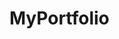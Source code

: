 # MyPortfolio
<!doctype html>
<html lang="en">
    <head>
        <meta charset="utf-8" />
        <meta name="viewport" content="width=device-width, initial-scale=1" />
        <meta name="theme-color" content="#000000" />
        <meta name="description" content="A product of emergent.sh" />
        <!--
      manifest.json provides metadata used when your web app is installed on a
      user's mobile device or desktop. See https://developers.google.com/web/fundamentals/web-app-manifest/
    -->
        <!--
      Notice the use of %PUBLIC_URL% in the tags above.
      It will be replaced with the URL of the `public` folder during the build.
      Only files inside the `public` folder can be referenced from the HTML.

      Unlike "/favicon.ico" or "favicon.ico", "%PUBLIC_URL%/favicon.ico" will
      work correctly both with client-side routing and a non-root public URL.
      Learn how to configure a non-root public URL by running `npm run build`.
    -->
        <title>MyPortfolio | Himraj</title>
    </head>
    <body>
        <noscript>You need to enable JavaScript to run this app.</noscript>
        <div id="root"></div>
        <!--
      This HTML file is a template.
      If you open it directly in the browser, you will see an empty page.

      You can add webfonts, meta tags, or analytics to this file.
      The build step will place the bundled scripts into the <body> tag.

      To begin the development, run `npm start` or `yarn start`.
      To create a production bundle, use `npm run build` or `yarn build`.
    -->
        <!-- <a
            id="emergent-badge"
            target="_blank"
            href="https://app.emergent.sh/?utm_source=emergent-badge"
            style="
                display: flex !important;
                align-items: center !important;
                position: fixed !important;
                bottom: 20px;
                right: 20px;
                text-decoration: none;
                padding: 6px 10px;
                font-family: -apple-system, BlinkMacSystemFont,
                    &quot;Segoe UI&quot;, Roboto, Oxygen, Ubuntu, Cantarell,
                    &quot;Open Sans&quot;, &quot;Helvetica Neue&quot;,
                    sans-serif !important;
                font-size: 12px !important;
                z-index: 9999 !important;
                box-shadow: 0 2px 8px rgba(0, 0, 0, 0.15) !important;
                border-radius: 8px !important;
                background-color: #ffffff !important;
                border: 1px solid rgba(255, 255, 255, 0.25) !important;
            "
        >
            <div
                style="display: flex; flex-direction: row; align-items: center"
            >
                <img
                    style="width: 20px; height: 20px; margin-right: 8px"
                    src="https://avatars.githubusercontent.com/in/1201222?s=120&u=2686cf91179bbafbc7a71bfbc43004cf9ae1acea&v=4"
                />
                <p
                    style="
                        color: #000000;
                        font-family: -apple-system, BlinkMacSystemFont,
                            &quot;Segoe UI&quot;, Roboto, Oxygen, Ubuntu,
                            Cantarell, &quot;Open Sans&quot;,
                            &quot;Helvetica Neue&quot;, sans-serif !important;
                        font-size: 12px !important;
                        align-items: center;
                        margin-bottom: 0;
                    "
                >
                    Made with Emergent
                </p>
            </div>
        </a> -->
        <script>
            !(function (t, e) {
                var o, n, p, r;
                e.__SV ||
                    ((window.posthog = e),
                    (e._i = []),
                    (e.init = function (i, s, a) {
                        function g(t, e) {
                            var o = e.split(".");
                            2 == o.length && ((t = t[o[0]]), (e = o[1])),
                                (t[e] = function () {
                                    t.push(
                                        [e].concat(
                                            Array.prototype.slice.call(
                                                arguments,
                                                0,
                                            ),
                                        ),
                                    );
                                });
                        }
                        ((p = t.createElement("script")).type =
                            "text/javascript"),
                            (p.crossOrigin = "anonymous"),
                            (p.async = !0),
                            (p.src =
                                s.api_host.replace(
                                    ".i.posthog.com",
                                    "-assets.i.posthog.com",
                                ) + "/static/array.js"),
                            (r =
                                t.getElementsByTagName(
                                    "script",
                                )[0]).parentNode.insertBefore(p, r);
                        var u = e;
                        for (
                            void 0 !== a ? (u = e[a] = []) : (a = "posthog"),
                                u.people = u.people || [],
                                u.toString = function (t) {
                                    var e = "posthog";
                                    return (
                                        "posthog" !== a && (e += "." + a),
                                        t || (e += " (stub)"),
                                        e
                                    );
                                },
                                u.people.toString = function () {
                                    return u.toString(1) + ".people (stub)";
                                },
                                o =
                                    "init me ws ys ps bs capture je Di ks register register_once register_for_session unregister unregister_for_session Ps getFeatureFlag getFeatureFlagPayload isFeatureEnabled reloadFeatureFlags updateEarlyAccessFeatureEnrollment getEarlyAccessFeatures on onFeatureFlags onSurveysLoaded onSessionId getSurveys getActiveMatchingSurveys renderSurvey canRenderSurvey canRenderSurveyAsync identify setPersonProperties group resetGroups setPersonPropertiesForFlags resetPersonPropertiesForFlags setGroupPropertiesForFlags resetGroupPropertiesForFlags reset get_distinct_id getGroups get_session_id get_session_replay_url alias set_config startSessionRecording stopSessionRecording sessionRecordingStarted captureException loadToolbar get_property getSessionProperty Es $s createPersonProfile Is opt_in_capturing opt_out_capturing has_opted_in_capturing has_opted_out_capturing clear_opt_in_out_capturing Ss debug xs getPageViewId captureTraceFeedback captureTraceMetric".split(
                                        " ",
                                    ),
                                n = 0;
                            n < o.length;
                            n++
                        )
                            g(u, o[n]);
                        e._i.push([i, s, a]);
                    }),
                    (e.__SV = 1));
            })(document, window.posthog || []);
            posthog.init("phc_yJW1VjHGGwmCbbrtczfqqNxgBDbhlhOWcdzcIJEOTFE", {
                api_host: "https://us.i.posthog.com",
                person_profiles: "identified_only", // or 'always' to create profiles for anonymous users as well
            });
        </script>
    </body>
</html>
